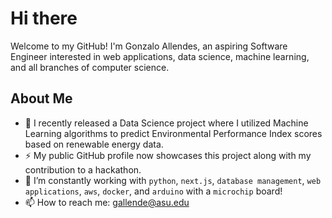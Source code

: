 # Hi there

Welcome to my GitHub! I'm Gonzalo Allendes, an aspiring Software Engineer interested in web applications,
data science, machine learning, and all branches of computer science.

## About Me

- 🔭 I recently released a Data Science project where I utilized Machine Learning algorithms to predict Environmental Performance Index scores based on renewable energy data.
- ⚡ My public GitHub profile now showcases this project along with my contribution to a hackathon.
- 🌱 I’m constantly working with ```python```, ```next.js```, ```database management```, ```web applications```, ```aws```, ```docker```, and ```arduino``` with a ```microchip``` board!
- 📫 How to reach me: [gallende@asu.edu](mailto:gallende@asu.edu)

<!--
**gallendes/gallendes** is a ✨ _special_ ✨ repository because its `README.md` (this file) appears on your GitHub profile.

Here are some ideas to get you started:

- 🔭 I’m currently working on ...
- 🌱 I’m currently learning ...
- 👯 I’m looking to collaborate on ...
- 🤔 I’m looking for help with ...
- 💬 Ask me about ...
- 📫 How to reach me: ...
- 😄 Pronouns: ...
- ⚡ Fun fact: ...
-->
